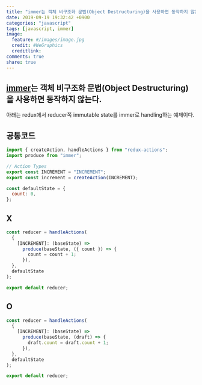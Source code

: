 ```yaml
---
title: "immer는 객체 비구조화 문법(Object Destructuring)을 사용하면 동작하지 않는다."
date: 2019-09-19 19:32:42 +0900
categories: "javascript"
tags: [javascript, immer]
image:
  feature: #/images/image.jpg
  credit: #WeGraphics
  creditlink:
comments: true
share: true
---
```


## [immer](https://github.com/immerjs/immer)는 객체 비구조화 문법(Object Destructuring)을 사용하면 동작하지 않는다.

아래는 redux에서 reducer쪽 immutable state를 immer로 handling하는 예제이다.

## 공통코드

```js
import { createAction, handleActions } from "redux-actions";
import produce from "immer";

// Action Types
export const INCREMENT = "INCREMENT";
export const increment = createAction(INCREMENT);

const defaultState = {
  count: 0,
};
```

## X

```js
const reducer = handleActions(
  {
    [INCREMENT]: (baseState) =>
      produce(baseState, ({ count }) => {
        count = count + 1;
      }),
  },
  defaultState
);

export default reducer;
```

## O

```js
const reducer = handleActions(
  {
    [INCREMENT]: (baseState) =>
      produce(baseState, (draft) => {
        draft.count = draft.count + 1;
      }),
  },
  defaultState
);

export default reducer;
```
